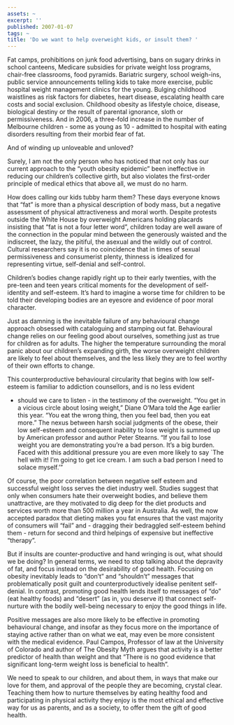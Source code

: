 ```yaml
---
assets: ~
excerpt: ''
published: 2007-01-07
tags: ~
title: 'Do we want to help overweight kids, or insult them? '
---
```

Fat camps, prohibitions on junk food advertising, bans on sugary drinks
in school canteens, Medicare subsidies for private weight loss programs,
chair-free classrooms, food pyramids. Bariatric surgery, school
weigh-ins, public service announcements telling kids to take more
exercise, public hospital weight management clinics for the young.
Bulging childhood waistlines as risk factors for diabetes, heart
disease, escalating health care costs and social exclusion. Childhood
obesity as lifestyle choice, disease, biological destiny or the result
of parental ignorance, sloth or permissiveness. And in 2006, a
three-fold increase in the number of Melbourne children - some as young
as 10 - admitted to hospital with eating disorders resulting from their
morbid fear of fat.

And of winding up unloveable and unloved?

Surely, I am not the only person who has noticed that not only has our
current approach to the “youth obesity epidemic” been ineffective in
reducing our children’s collective girth, but also violates the
first-order principle of medical ethics that above all, we must do no
harm.

How does calling our kids tubby harm them? These days everyone knows
that “fat” is more than a physical description of body mass, but a
negative assessment of physical attractiveness and moral worth. Despite
protests outside the White House by overweight Americans holding
placards insisting that “fat is not a four letter word”, children today
are well aware of the connection in the popular mind between the
generously waisted and the indiscreet, the lazy, the pitiful, the
asexual and the wildly out of control. Cultural researchers say it is no
coincidence that in times of sexual permissiveness and consumerist
plenty, thinness is idealized for representing virtue, self-denial and
self-control.

Children’s bodies change rapidly right up to their early twenties, with
the pre-teen and teen years critical moments for the development of
self-identity and self-esteem. It’s hard to imagine a worse time for
children to be told their developing bodies are an eyesore and evidence
of poor moral character.

Just as damning is the inevitable failure of any behavioural change
approach obsessed with cataloguing and stamping out fat. Behavioural
change relies on our feeling good about ourselves, something just as
true for children as for adults. The higher the temperature surrounding
the moral panic about our children’s expanding girth, the worse
overweight children are likely to feel about themselves, and the less
likely they are to feel worthy of their own efforts to change.

This counterproductive behavioural circularity that begins with low
self-esteem is familiar to addiction counsellors, and is no less evident
- should we care to listen - in the testimony of the overweight. “You
get in a vicious circle about losing weight,” Diane O’Mara told the Age
earlier this year. “You eat the wrong thing, then you feel bad, then you
eat more.” The nexus between harsh social judgments of the obese, their
low self-esteem and consequent inability to lose weight is summed up by
American professor and author Peter Stearns. “If you fail to lose weight
you are demonstrating you’re a bad person. It’s a big burden. Faced with
this additional pressure you are even more likely to say \`The hell with
it! I’m going to get ice cream. I am such a bad person I need to solace
myself.’”

Of course, the poor correlation between negative self esteem and
successful weight loss serves the diet industry well. Studies suggest
that only when consumers hate their overweight bodies, and believe them
unattractive, are they motivated to dig deep for the diet products and
services worth more than 500 million a year in Australia. As well, the
now accepted paradox that dieting makes you fat ensures that the vast
majority of consumers will “fail” and - dragging their bedraggled
self-esteem behind them - return for second and third helpings of
expensive but ineffective “therapy”.

But if insults are counter-productive and hand wringing is out, what
should we be doing? In general terms, we need to stop talking about the
depravity of fat, and focus instead on the desirability of good health.
Focusing on obesity inevitably leads to “don’t” and “shouldn’t” messages
that problematically posit guilt and counterproductively idealise
penitent self-denial. In contrast, promoting good health lends itself to
messages of “do” (eat healthy foods) and “desert” (as in, you deserve
it) that connect self-nurture with the bodily well-being necessary to
enjoy the good things in life.

Positive messages are also more likely to be effective in promoting
behavioural change, and insofar as they focus more on the importance of
staying active rather than on what we eat, may even be more consistent
with the medical evidence. Paul Campos, Professor of law at the
University of Colorado and author of The Obesity Myth argues that
activity is a better predictor of health than weight and that “There is
no good evidence that significant long-term weight loss is beneficial to
health”.

We need to speak to our children, and about them, in ways that make our
love for them, and approval of the people they are becoming, crystal
clear. Teaching them how to nurture themselves by eating healthy food
and participating in physical activity they enjoy is the most ethical
and effective way for us as parents, and as a society, to offer them the
gift of good health.